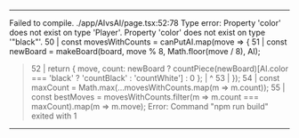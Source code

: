 ---

Failed to compile.
./app/AIvsAI/page.tsx:52:78
Type error: Property 'color' does not exist on type 'Player'.
  Property 'color' does not exist on type '"black"'.
  50 |                 const movesWithCounts = canPutAI.map(move => {
  51 |                     const newBoard = makeBoard(board, move % 8, Math.floor(move / 8), AI);
> 52 |                     return { move, count: newBoard ? countPiece(newBoard)[AI.color === 'black' ? 'countBlack' : 'countWhite'] : 0 };
     |                                                                              ^
  53 |                 });
  54 |                 const maxCount = Math.max(...movesWithCounts.map(m => m.count));
  55 |                 const bestMoves = movesWithCounts.filter(m => m.count === maxCount).map(m => m.move);
Error: Command "npm run build" exited with 1


---